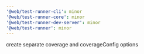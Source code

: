 ```yaml
---
'@web/test-runner-cli': minor
'@web/test-runner-core': minor
'@web/test-runner-dev-server': minor
'@web/test-runner': minor
---
```


create separate coverage and coverageConfig options
